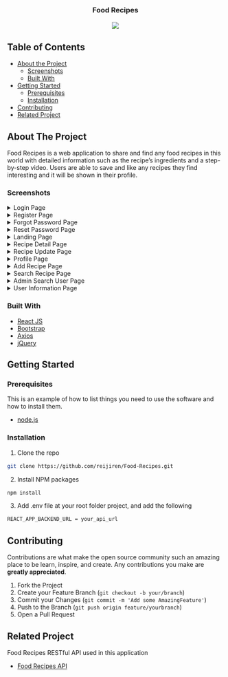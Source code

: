<br />
<p align="center">

  <h3 align="center">Food Recipes</h3>
  <p align="center">
    <image align="center" width="200" src='./assets/' />
  </p>
</p>



<!-- TABLE OF CONTENTS -->
## Table of Contents

* [About the Project](#about-the-project)
  * [Screenshots](#screenshots)
  * [Built With](#built-with)
* [Getting Started](#getting-started)
  * [Prerequisites](#prerequisites)
  * [Installation](#installation)
* [Contributing](#contributing)
* [Related Project](#related-project)



<!-- ABOUT THE PROJECT -->
## About The Project


Food Recipes is a web application to share and find any food recipes in this world with detailed information such as the recipe’s ingredients and a step-by-step video. Users are able to save and like any recipes they find interesting and it will be shown in their profile.

### Screenshots
<details>
  <summary>
    Login Page
  </summary>
<img src="/screenshot/Login Page.png" alt="login page" />
</details>

<details>
  <summary>
    Register Page
  </summary>
<img src="/screenshot/Register Page.png" alt="register page" />
</details>

<details>
  <summary>
    Forgot Password Page
  </summary>
<img src="/screenshot/Forgot Password.png" alt="forgot password page" />
</details>

<details>
  <summary>
    Reset Password Page
  </summary>
<img src="/screenshot/Reset Password.png" alt="reset password page" />
</details>

<details>
  <summary>
    Landing Page
  </summary>
<img src="/screenshot/Landing.png" alt="landing page" />
</details>

<details>
  <summary>
    Recipe Detail Page
  </summary>
<img src="/screenshot/Recipe Detail.png" alt="recipe detail page" />
</details>

<details>
  <summary>
    Recipe Update Page
  </summary>
<img src="/screenshot/Recipe Update.png" alt="recipe update page" />
</details>

<details>
  <summary>
    Profile Page
  </summary>
<img src="/screenshot/Profile.png" alt="profile page" />
</details>

<details>
  <summary>
    Add Recipe Page
  </summary>
<img src="/screenshot/Add Recipe.png" alt="add recipe page" />
</details>

<details>
  <summary>
    Search Recipe Page
  </summary>
<img src="/screenshot/Search Recipe.png" alt="search recipe page" />
</details>

<details>
  <summary>
    Admin Search User Page
  </summary>
<img src="/screenshot/search user.png" alt="search user page" />
</details>

<details>
  <summary>
    User Information Page
  </summary>
<img src="/screenshot/user detail.png" alt="user detail page" />
</details>

### Built With

* [React JS](https://nodejs.org/en/docs/)
* [Bootstrap](https://getbootstrap.com/)
* [Axios](https://axios-http.com/)
* [jQuery](https://jquery.com/)


<!-- GETTING STARTED -->
## Getting Started

### Prerequisites

This is an example of how to list things you need to use the software and how to install them.

* [node.js](https://nodejs.org/en/download/)

### Installation

1. Clone the repo
```sh
git clone https://github.com/reijiren/Food-Recipes.git
```
2. Install NPM packages
```sh
npm install
```
3. Add .env file at your root folder project, and add the following
```sh
REACT_APP_BACKEND_URL = your_api_url

```

<!-- CONTRIBUTING -->
## Contributing

Contributions are what make the open source community such an amazing place to be learn, inspire, and create. Any contributions you make are **greatly appreciated**.

1. Fork the Project
2. Create your Feature Branch (`git checkout -b your/branch`)
3. Commit your Changes (`git commit -m 'Add some AmazingFeature'`)
4. Push to the Branch (`git push origin feature/yourbranch`)
5. Open a Pull Request


<!-- RELATED PROJECT -->
## Related Project
Food Recipes RESTful API used in this application
* [Food Recipes API](https://github.com/reijiren/Food-Recipes-API)



